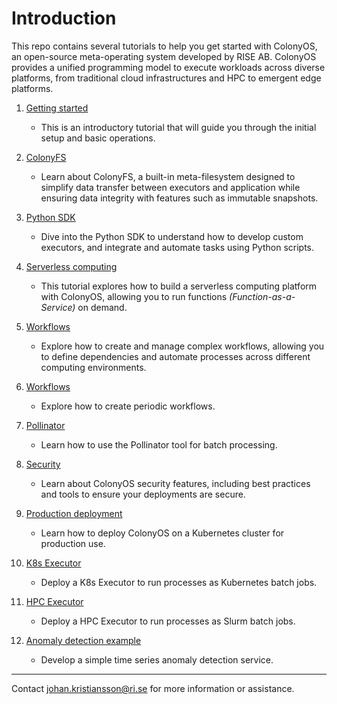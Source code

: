 # Introduction

This repo contains several tutorials to help you get started with ColonyOS, an open-source meta-operating system developed by RISE AB. ColonyOS provides a unified programming model to execute workloads across diverse platforms, from traditional cloud infrastructures and HPC to emergent edge platforms. 

1. [Getting started](1-getting-started/README.md)
    - This is an introductory tutorial that will guide you through the initial setup and basic operations.

2. [ColonyFS](2-colonyfs/README.md)
    - Learn about ColonyFS, a built-in meta-filesystem designed to simplify data transfer between executors and application while ensuring data integrity with features such as immutable snapshots.

3. [Python SDK](3-python/README.md)
    - Dive into the Python SDK to understand how to develop custom executors, and integrate and automate tasks using Python scripts.

4. [Serverless computing](4-faas/README.md)
    - This tutorial explores how to build a serverless computing platform with ColonyOS, allowing you to run functions *(Function-as-a-Service)* on demand.

5. [Workflows](5-workflows/README.md)
    - Explore how to create and manage complex workflows, allowing you to define dependencies and automate processes across different computing environments.

6. [Workflows](6-crons/README.md)
    - Explore how to create periodic workflows.

7. [Pollinator](7-pollinator/README.md)
    - Learn how to use the Pollinator tool for batch processing.

8. [Security](8-security/README.md)
    - Learn about ColonyOS security features, including best practices and tools to ensure your deployments are secure.

9. [Production deployment](9-production/README.md) 
    - Learn how to deploy ColonyOS on a Kubernetes cluster for production use.

10. [K8s Executor](10-k8s-executor/README.md)
    - Deploy a K8s Executor to run processes as Kubernetes batch jobs.

11. [HPC Executor](11-hpc-executor/README.md)
    - Deploy a HPC Executor to run processes as Slurm batch jobs.

12. [Anomaly detection example](12-anomaly-detection/README.md)
    - Develop a simple time series anomaly detection service.

---

Contact [johan.kristiansson@ri.se](mailto:johan.kristiansson@ri.se) for more information or assistance.
